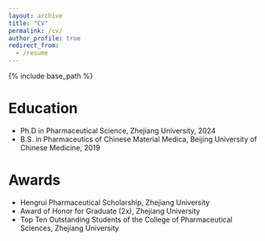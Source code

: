 ```yaml
---
layout: archive
title: "CV"
permalink: /cv/
author_profile: true
redirect_from:
  - /resume
---
```


{% include base_path %}


Education
======
* Ph.D in Pharmaceutical Science, Zhejiang University, 2024
* B.S. in Pharmaceutics of Chinese Material Medica, Beijing University of Chinese Medicine, 2019

Awards
======
* Hengrui Pharmaceutical Scholarship, Zhejiang University
* Award of Honor for Graduate (2x), Zhejiang University
* Top Ten Outstanding Students of the College of Pharmaceutical Sciences, Zhejiang University
